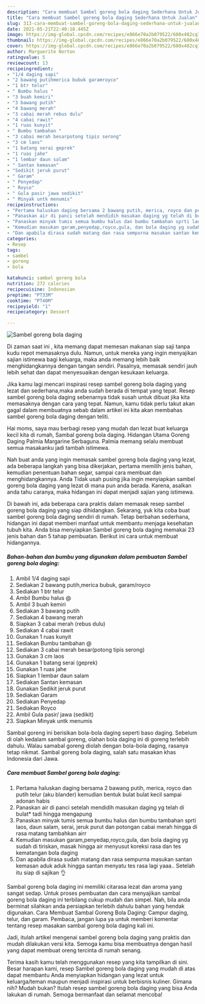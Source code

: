 ```yaml
---
description: "Cara membuat Sambel goreng bola daging Sederhana Untuk Jualan"
title: "Cara membuat Sambel goreng bola daging Sederhana Untuk Jualan"
slug: 313-cara-membuat-sambel-goreng-bola-daging-sederhana-untuk-jualan
date: 2021-05-21T22:40:18.445Z
image: https://img-global.cpcdn.com/recipes/e866e70a2b079522/680x482cq70/sambel-goreng-bola-daging-foto-resep-utama.jpg
thumbnail: https://img-global.cpcdn.com/recipes/e866e70a2b079522/680x482cq70/sambel-goreng-bola-daging-foto-resep-utama.jpg
cover: https://img-global.cpcdn.com/recipes/e866e70a2b079522/680x482cq70/sambel-goreng-bola-daging-foto-resep-utama.jpg
author: Marguerite Norton
ratingvalue: 5
reviewcount: 13
recipeingredient:
- "1/4 daging sapi"
- "2 bawang putihmerica bubuk garamroyco"
- "1 btr telur"
- " Bumbu halus "
- "3 buah kemiri"
- "3 bawang putih"
- "4 bawang merah"
- "3 cabai merah rebus dulu"
- "4 cabai rawit"
- "1 ruas kunyit"
- " Bumbu tambahan "
- "3 cabai merah besarpotong tipis serong"
- "3 cm laos"
- "1 batang serai geprek"
- "1 ruas jahe"
- "1 lembar daun salam"
- " Santan kemasan"
- "Sedikit jeruk purut"
- " Garam"
- " Penyedap"
- " Royco"
- " Gula pasir jawa sedikit"
- " Minyak untk menumis"
recipeinstructions:
- "Pertama haluskan daging bersama 2 bawang putih, merica, royco dan putih telur (aku blander) kemudian bentuk bulat bulat kecil sampai adonan habis"
- "Panaskan air di panci setelah mendidih masukan daging yg telah di bulat* tadi hingga mengapung"
- "Panaskan minyak tumis semua bumbu halus dan bumbu tambahan sprti laos, daun salam, serai, jeruk purut dan potongan cabai merah hingga di rasa matang tambahkan airr"
- "Kemudian masukan garam,penyedap,royco,gula, dan bola daging yg sudah di tiriskan, masak hingga air menyusut koreksi rasa dan tes kematangan bola daging"
- "Dan apabila dirasa sudah matang dan rasa sempurna masukan santan kemasan aduk aduk hingga santan menyatu tes rasa lagi yaaa.. Setelah itu siap di sajikan 👌"
categories:
- Resep
tags:
- sambel
- goreng
- bola

katakunci: sambel goreng bola 
nutrition: 272 calories
recipecuisine: Indonesian
preptime: "PT33M"
cooktime: "PT40M"
recipeyield: "1"
recipecategory: Dessert

---
```



![Sambel goreng bola daging](https://img-global.cpcdn.com/recipes/e866e70a2b079522/680x482cq70/sambel-goreng-bola-daging-foto-resep-utama.jpg)

Di zaman  saat ini , kita memang dapat memesan makanan siap saji tanpa kudu repot memasaknya dulu. Namun, untuk mereka yang ingin menyajikan sajian istimewa bagi keluarga, maka anda memang lebih baik menghidangkannya dengan tangan sendiri. Pasalnya, memasak sendiri jauh lebih sehat dan dapat menyesuaikan dengan kesukaan keluarga.

Jika kamu lagi mencari inspirasi resep sambel goreng bola daging yang lezat dan sederhana,maka anda sudah berada di tempat yang tepat. Resep sambel goreng bola daging  sebenarnya tidak susah untuk dibuat jika kita memasaknya dengan cara yang tepat. Namun, kamu tidak perlu takut akan gagal dalam membuatnya 
sebab dalam artikel ini kita akan membahas sambel goreng bola daging dengan teliti.  

Hai moms, saya mau berbagi resep yang mudah dan lezat buat keluarga kecil kita di rumah, Sambal goreng bola daging. Hidangan Utama Goreng Daging Palmia Margarine Serbaguna. Palmia memang selalu membuat semua masakanku jadi tambah istimewa.

Nah buat anda yang ingin memasak sambel goreng bola daging yang lezat, ada beberapa langkah yang bisa dikerjakan, pertama memilih jenis bahan, kemudian penentuan bahan segar, sampai cara membuat dan menghidangkannya. Anda Tidak usah pusing jika ingin menyiapkan sambel goreng bola daging yang lezat di mana pun anda berada. Karena, asalkan anda  tahu caranya, maka hidangan ini dapat menjadi sajian yang istimewa.

Di bawah ini, ada beberapa cara praktis  dalam memasak resep sambel goreng bola daging yang siap dihidangkan. Sekarang, yuk kita coba buat sambel goreng bola daging sendiri di rumah. Tetap berbahan sederhana, hidangan ini dapat memberi manfaat untuk membantu menjaga kesehatan tubuh kita. Anda bisa menyiapkan Sambel goreng bola daging memakai 23 jenis bahan dan 5 tahap pembuatan. Berikut ini cara untuk membuat hidangannya.

<!--inarticleads1-->

##### Bahan-bahan dan bumbu yang digunakan dalam pembuatan Sambel goreng bola daging:

1. Ambil 1/4 daging sapi
1. Sediakan 2 bawang putih,merica bubuk, garam/royco
1. Sediakan 1 btr telur
1. Ambil  Bumbu halus @
1. Ambil 3 buah kemiri
1. Sediakan 3 bawang putih
1. Sediakan 4 bawang merah
1. Siapkan 3 cabai merah (rebus dulu)
1. Sediakan 4 cabai rawit
1. Gunakan 1 ruas kunyit
1. Sediakan  Bumbu tambahan @
1. Sediakan 3 cabai merah besar(potong tipis serong)
1. Gunakan 3 cm laos
1. Gunakan 1 batang serai (geprek)
1. Gunakan 1 ruas jahe
1. Siapkan 1 lembar daun salam
1. Sediakan  Santan kemasan
1. Gunakan Sedikit jeruk purut
1. Sediakan  Garam
1. Sediakan  Penyedap
1. Sediakan  Royco
1. Ambil  Gula pasir/ jawa (sedikit)
1. Siapkan  Minyak untk menumis


Sambal goreng ini berisikan bola-bola daging seperti baso daging. Sebelum di olah kedalam sambal goreng, olahan bola daging ini di goreng terlebih dahulu. Walau samabal goreng diolah dengan bola-bola daging, rasanya tetap nikmat. Sambal goreng bola daging, salah satu masakan khas Indonesia dari Jawa. 

<!--inarticleads2-->

##### Cara membuat Sambel goreng bola daging:

1. Pertama haluskan daging bersama 2 bawang putih, merica, royco dan putih telur (aku blander) kemudian bentuk bulat bulat kecil sampai adonan habis
1. Panaskan air di panci setelah mendidih masukan daging yg telah di bulat* tadi hingga mengapung
1. Panaskan minyak tumis semua bumbu halus dan bumbu tambahan sprti laos, daun salam, serai, jeruk purut dan potongan cabai merah hingga di rasa matang tambahkan airr
1. Kemudian masukan garam,penyedap,royco,gula, dan bola daging yg sudah di tiriskan, masak hingga air menyusut koreksi rasa dan tes kematangan bola daging
1. Dan apabila dirasa sudah matang dan rasa sempurna masukan santan kemasan aduk aduk hingga santan menyatu tes rasa lagi yaaa.. Setelah itu siap di sajikan 👌


Sambal goreng bola daging ini memiliki citarasa lezat dan aroma yang sangat sedap. Untuk proses pembuatan dan cara menyajikan sambal goreng bola daging ini terbilang cukup mudah dan simpel. Nah, bila anda berminat silahkan anda persiapkan terlebih dahulu bahan yang hendak digunakan. Cara Membuat Sambal Goreng Bola Daging: Campur daging, telur, dan garam. Pembaca, jangan lupa ya untuk memberi komentar tentang resep masakan sambal goreng bola daging kali ini. 

Jadi, itulah artikel mengenai  sambel goreng bola daging  yang praktis dan mudah dilakukan versi kita. Semoga kamu bisa membuatnya dengan hasil yang dapat membuat oreng tercinta di rumah senang. 

Terima kasih kamu telah menggunakan resep yang kita tampilkan di sini. Besar harapan kami, resep  Sambel goreng bola daging yang mudah di atas dapat membantu Anda menyiapkan hidangan yang lezat untuk keluarga/teman maupun menjadi inspirasi untuk berbisnis kuliner. Gimana nih? Mudah bukan? Itulah resep sambel goreng bola daging yang bisa Anda lakukan di rumah. Semoga bermanfaat dan selamat mencoba!

